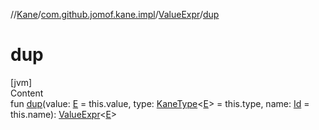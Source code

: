 //[Kane](../../index.md)/[com.github.jomof.kane.impl](../index.md)/[ValueExpr](index.md)/[dup](dup.md)



# dup  
[jvm]  
Content  
fun [dup](dup.md)(value: [E](index.md) = this.value, type: [KaneType](../../com.github.jomof.kane.impl.types/-kane-type/index.md)<[E](index.md)> = this.type, name: [Id](../index.md#%5Bcom.github.jomof.kane.impl%2FId%2F%2F%2FPointingToDeclaration%2F%5D%2FClasslikes%2F-60763429) = this.name): [ValueExpr](index.md)<[E](index.md)>  




